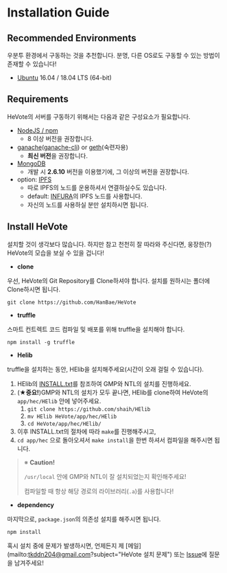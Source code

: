# Installation Guide
## Recommended Environments
우분투 환경에서 구동하는 것을 추천합니다. 분명, 다른 OS로도 구동할 수 있는 방법이 존재할 수 있습니다!
- [Ubuntu](https://www.ubuntu.com/) 16.04 / 18.04 LTS (64-bit)

## Requirements
HeVote의 서버를 구동하기 위해서는 다음과 같은 구성요소가 필요합니다.
- [NodeJS / npm](https://nodejs.org/ko/)
    - 8 이상 버전을 권장합니다.
- [ganache](https://truffleframework.com/ganache)([ganache-cli](https://github.com/trufflesuite/ganache-cli)) or [geth](https://github.com/ethereum/go-ethereum)(숙련자용)
    - **최신 버전**을 권장합니다.
- [MongoDB](https://www.mongodb.com/)
    - 개발 시 **2.6.10** 버전을 이용했기에, 그 이상의 버전을 권장합니다.
- option: [IPFS](https://ipfs.io/)
    - 따로 IPFS의 노드를 운용하셔서 연결하실수도 있습니다.
    - default: [INFURA](https://infura.io)의 IPFS 노드를 사용합니다.
    - 자신의 노드를 사용하실 분만 설치하시면 됩니다.

## Install HeVote
설치할 것이 생각보다 많습니다. 하지만 참고 천천히 잘 따라와 주신다면, 웅장한(?) HeVote의 모습을 보실 수 있을 겁니다!

- **clone**

우선, HeVote의 Git Repository를 Clone하셔야 합니다. 설치를 원하시는 폴더에 Clone하시면 됩니다.

```
git clone https://github.com/HanBae/HeVote
```

- **truffle**

스마트 컨트렉트 코드 컴파일 및 배포를 위해 truffle을 설치해야 합니다.

```
npm install -g truffle
```

- **Helib**

truffle을 설치하는 동안, HElib을 설치해주세요(시간이 오래 걸릴 수 있습니다).

1. HElib의 [INSTALL.txt](https://github.com/shaih/HElib/blob/master/INSTALL.txt)를 참조하여 GMP와 NTL의 설치를 진행하세요.
2. (★**중요!**)GMP와 NTL의 설치가 모두 끝나면, HElib를 clone하여 HeVote의 `app/hec/HElib` 안에 넣어주세요.
    1. `git clone https://github.com/shaih/HElib`
    2. `mv HElib HeVote/app/hec/HElib`
    3. `cd HeVote/app/hec/HElib/`
3. 이후 INSTALL.txt의 절차에 따라 `make`를 진행해주시고,
4. `cd app/hec` 으로 돌아오셔서 `make install`을 한번 하셔서 컴파일을 해주시면 됩니다.

> ※ **Caution!**
>
> `/usr/local` 안에 GMP와 NTL이 잘 설치되었는지 확인해주세요!
>
> 컴파일할 때 항상 해당 경로의 라이브러리(`.a`)를 사용합니다!


- **dependency**

마지막으로, `package.json`의 의존성 설치를 해주시면 됩니다.

```
npm install
```

혹시 설치 중에 문제가 발생하시면, 언제든지 제 [메일](mailto:tkddn204@gmail.com?subject="HeVote 설치 문제")
또는 [Issue](https://github.com/HanBae/HeVote/issues/new)에 질문을 남겨주세요!
